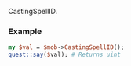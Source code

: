CastingSpellID.
### Example

```perl
my $val = $mob->CastingSpellID();
quest::say($val); # Returns uint
```